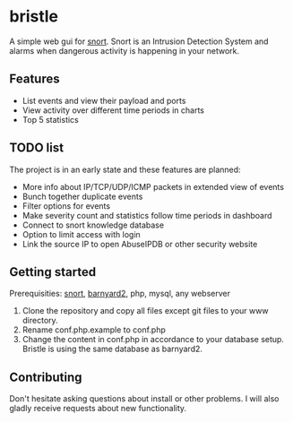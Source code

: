 # bristle
A simple web gui for [snort](https://www.snort.org/). Snort is an Intrusion Detection System and alarms when dangerous activity is happening in your network.

## Features
 - List events and view their payload and ports
 - View activity over different time periods in charts
 - Top 5 statistics

## TODO list
The project is in an early state and these features are planned:
* More info about IP/TCP/UDP/ICMP packets in extended view of events
* Bunch together duplicate events
* Filter options for events
* Make severity count and statistics follow time periods in dashboard
* Connect to snort knowledge database
* Option to limit access with login
* Link the source IP to open AbuseIPDB or other security website

## Getting started
Prerequisities: [snort](https://www.snort.org/), [barnyard2](https://github.com/firnsy/barnyard2), php, mysql, any webserver
 1. Clone the repository and copy  all files except git files to your www directory.
 2. Rename conf.php.example to conf.php
 3. Change the content in conf.php in accordance to your database setup. Bristle is using the same database as barnyard2.

## Contributing
Don't hesitate asking questions about install or other problems. I will also gladly receive requests about new functionality.
